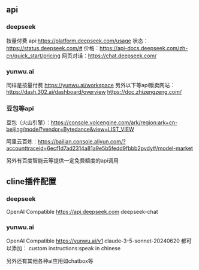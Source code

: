 ## api
### deepseek
按量付费
api:https://platform.deepseek.com/usage
状态：https://status.deepseek.com/#
价格：https://api-docs.deepseek.com/zh-cn/quick_start/pricing
网页对话：https://chat.deepseek.com/
### yunwu.ai
同样是按量付费
https://yunwu.ai/workspace
另外以下等api贩卖网站：
https://dash.302.ai/dashboard/overview
https://doc.zhizengzeng.com/

### 豆包等api
豆包（火山引擎）：https://console.volcengine.com/ark/region:ark+cn-beijing/model?vendor=Bytedance&view=LIST_VIEW

阿里云百炼：https://bailian.console.aliyun.com/?accounttraceid=6ecf1d7ad2314a81a9e5b5fedd9fbbb2pvdy#/model-market

另外有百度智能云等提供一定免费额度的api调用


## cline插件配置
### deepseek
OpenAI Compatible
https://api.deepseek.com
deepseek-chat
### yunwu.ai 
OpenAI Compatible
https://yunwu.ai/v1
claude-3-5-sonnet-20240620
都可以添加：
custom instructions:speak in chinese

另外还有其他各种ai应用如chatbox等